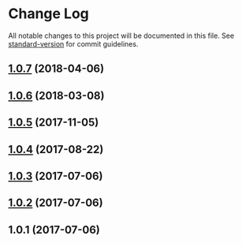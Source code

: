 # Change Log

All notable changes to this project will be documented in this file. See [standard-version](https://github.com/conventional-changelog/standard-version) for commit guidelines.

<a name="1.0.7"></a>
## [1.0.7](https://github.com/JetBrains/emoji/compare/v1.0.6...v1.0.7) (2018-04-06)



<a name="1.0.6"></a>
## [1.0.6](https://github.com/JetBrains/emoji/compare/v1.0.5...v1.0.6) (2018-03-08)



<a name="1.0.5"></a>
## [1.0.5](https://github.com/JetBrains/emoji/compare/v1.0.4...v1.0.5) (2017-11-05)



<a name="1.0.4"></a>
## [1.0.4](https://github.com/JetBrains/emoji/compare/v1.0.3...v1.0.4) (2017-08-22)



<a name="1.0.3"></a>
## [1.0.3](https://github.com/JetBrains/emoji/compare/v1.0.2...v1.0.3) (2017-07-06)



<a name="1.0.2"></a>
## [1.0.2](https://github.com/JetBrains/emoji/compare/v1.0.1...v1.0.2) (2017-07-06)



<a name="1.0.1"></a>
## 1.0.1 (2017-07-06)

